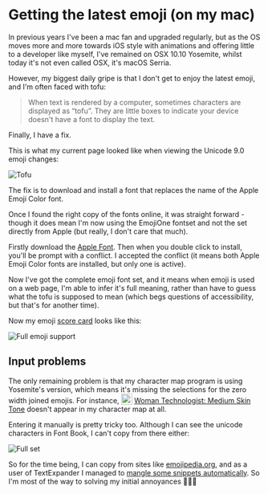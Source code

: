 # Getting the latest emoji (on my mac)

In previous years I've been a mac fan and upgraded regularly, but as the OS moves more and more towards iOS style with animations and offering little to a developer like myself, I've remained on OSX 10.10 Yosemite, whilst today it's not even called OSX, it's macOS Serria.

However, my biggest daily gripe is that I don't get to enjoy the latest emoji, and I'm often faced with tofu:

> When text is rendered by a computer, sometimes characters are displayed as “tofu”. They are little boxes to indicate your device doesn't have a font to display the text.

Finally, I have a fix.

<!--more-->

This is what my current page looked like when viewing the Unicode 9.0 emoji changes:

![Tofu](/images/tofu.jpg)

The fix is to download and install a font that replaces the name of the Apple Emoji Color font.

Once I found the right copy of the fonts online, it was straight forward - though it does mean I'm now using the EmojiOne fontset and not the set directly from Apple (but really, I don't care that much).

Firstly download the [Apple Font](https://github.com/emojione/emojione/tree/master/extras/fonts). Then when you double click to install, you'll be prompt with a conflict. I accepted the conflict (it means both Apple Emoji Color fonts are installed, but only one is active).

Now I've got the complete emoji font set, and it means when emoji is used on a web page, I'm able to infer it's full meaning, rather than have to guess what the tofu is supposed to mean (which begs questions of accessibility, but that's for another time).

Now my emoji [score card](http://eosrei.github.io/emojione-color-font/full-demo.html) looks like this:

![Full emoji support](/images/full-emoji-support.jpg)

## Input problems

The only remaining problem is that my character map program is using Yosemite's version, which means it's missing the selections for the zero width joined emojis. For instance, <img src="/images/female-technologist-type-4.png" style="width: 22px; vertical-align: text-bottom;"> [Woman Technologist: Medium Skin Tone](http://emojipedia.org/female-technologist-type-4/) doesn't appear in my character map at all.

Entering it manually is pretty tricky too. Although I can see the unicode characters in Font Book, I can't copy from there either:

![Full set](/images/full-emoji-set.jpg)

So for the time being, I can copy from sites like [emojipedia.org](http://emojipedia.org/), and as a user of TextExpander I managed to [mangle some snippets automatically](https://github.com/remy/textexpander-emoji-snippets). So I'm most of the way to solving my initial annoyances 🦄🎉🌈
